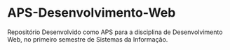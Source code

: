 # APS-Desenvolvimento-Web
Repositório Desenvolvido como APS para a disciplina de Desenvolvimento Web, no primeiro semestre de Sistemas da Informação.
